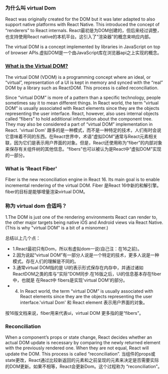 ### 为什么叫 virtual Dom
React was originally created for the DOM but it was later adapted to also support native platforms with React Native. This introduced the concept of “renderers” to React internals.
React最初是为DOM创建的，但后来经过调整，也支持使用React native的本机平台。这引入了“渲染器”的概念来响应内部。

The virtual DOM is a concept implemented by libraries in JavaScript on top of browser APIs.虚拟DOM是一个由JavaScript库在浏览器api之上实现的概念。

### [What is the Virtual DOM?](https://reactjs.org/docs/faq-internals.html#what-is-the-virtual-dom)

The virtual DOM (VDOM) is a programming concept where an ideal, or “virtual”, representation of a UI is kept in memory and synced with the “real” DOM by a library such as ReactDOM. This process is called reconciliation.

Since “virtual DOM” is more of a pattern than a specific technology, people sometimes say it to mean different things. In React world, the term “virtual DOM” is usually associated with React elements since they are the objects representing the user interface. React, however, also uses internal objects called “fibers” to hold additional information about the component tree. They may also be considered a part of “virtual DOM” implementation in React.
'virtual Dom' 跟多的是一种模式，而不是一种特定的技术，人们有时会说它意味着不同的东西。在React世界中，术语“虚拟DOM”通常与React元素相关联，因为它们是表示用户界面的对象。但是，React还使用称为“fiber”的内部对象来保存有关组件树的其他信息。“fibers”也可以被认为是React中“虚拟DOM”实现的一部分。

### What is 'React Fiber'
Fiber is the new reconciliation engine in React 16. Its main goal is to enable incremental rendering of the virtual DOM.
Fiber 是React 16中新的和解引擎。fiber的目标是能够增量渲染virtual DOM。

### 称为 virtual dom 合适吗？
1.The DOM is just one of the rendering environments React can render to, the other major targets being native iOS and Android views via React Native. (This is why "virtual DOM" is a bit of a misnomer.)

总结以上几个点：
* 1.React最初只有Dom，所以有虚拟dom一说(自己注：在16之前)。
* 2.因为说起“virtual DOM”有一部分人说是一个特定的技术，更多人说是一种模式。存在人们的理解是不同的。
* 3.通常virtual DOM指的是 UI的表示形式保存在内存中，并通过诸如ReactDOM之类的库与“实际”DOM同步.在16版之后，Ui的信息基本存在fiber中，也就是 在React中 fibers是实现'virtual DOM'的部分。
* 4. In React world, the term “virtual DOM” is usually associated with React elements since they are the objects representing the user interface.'virtual Dom' 和 React element 表示用户界面的对象。

按16版文档来说，fiber用来代表ui，virtual DOM 更多指的是“fibers”。

### Reconciliation
When a component’s props or state change, React decides whether an actual DOM update is necessary by comparing the newly returned element with the previously rendered one. When they are not equal, React will update the DOM. This process is called “reconciliation”.
当组件的props或state更改，React通过比较新返回的元素和之前呈现的元素来决定是否需要实际的DOM更新。如果不相等，React会更新Dom。这个过程称为 “reconciliation”。